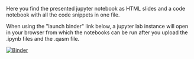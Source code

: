 Here you find the presented jupyter notebook as HTML slides and a code notebook with all the code snippets in one file.


When using the "launch binder" link below, a jupyter lab instance will open in your browser from which the notebooks can be run after you upload the .ipynb files and the .qasm file.

[![Binder](https://mybinder.org/badge_logo.svg)](https://mybinder.org/v2/gh/CQCL/pytket/main?filepath=examples)
